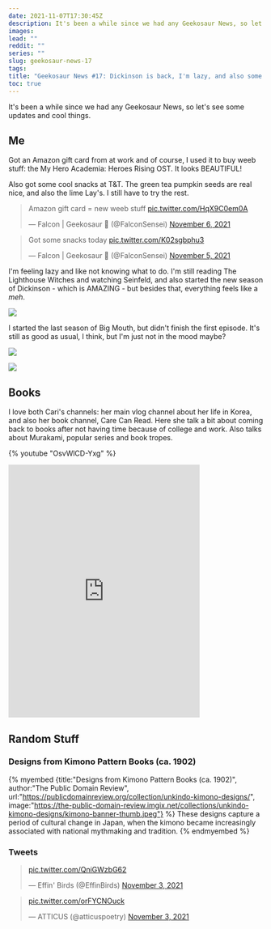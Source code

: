 ```yaml
---
date: 2021-11-07T17:30:45Z
description: It's been a while since we had any Geekosaur News, so let's see some updates and cool things.
images: 
lead: ""
reddit: ""
series: ""
slug: geekosaur-news-17
tags: 
title: "Geekosaur News #17: Dickinson is back, I'm lazy, and also some cool things"
toc: true
---
```

It's been a while since we had any Geekosaur News, so let's see some updates and cool things.

<!--more-->

## Me

Got an Amazon gift card from at work and of course, I used it to buy weeb stuff: the My Hero Academia: Heroes Rising OST. It looks BEAUTIFUL!

Also got some cool snacks at T&T. The green tea pumpkin seeds are real nice, and also the lime Lay's. I still have to try the rest.

<blockquote class="twitter-tweet"><p lang="en" dir="ltr">Amazon gift card = new weeb stuff <a href="https://t.co/HqX9C0em0A">pic.twitter.com/HqX9C0em0A</a></p>&mdash; Falcon | Geekosaur 🍥 (@FalconSensei) <a href="https://twitter.com/FalconSensei/status/1456847044304195584?ref_src=twsrc%5Etfw">November 6, 2021</a></blockquote> <script async src="https://platform.twitter.com/widgets.js" charset="utf-8"></script>

<blockquote class="twitter-tweet"><p lang="en" dir="ltr">Got some snacks today <a href="https://t.co/K02sgbphu3">pic.twitter.com/K02sgbphu3</a></p>&mdash; Falcon | Geekosaur 🍥 (@FalconSensei) <a href="https://twitter.com/FalconSensei/status/1456508143677042696?ref_src=twsrc%5Etfw">November 5, 2021</a></blockquote> <script async src="https://platform.twitter.com/widgets.js" charset="utf-8"></script>

I'm feeling lazy and like not knowing what to do. I'm still reading The Lighthouse Witches and watching Seinfeld, and also started the new season of Dickinson - which is AMAZING - but besides that, everything feels like a _meh_.

![](https://media4.giphy.com/media/qCn8beSdurE92BS6xL/giphy.gif)

I started the last season of Big Mouth, but didn't finish the first episode. It's still as good as usual, I think, but I'm just not in the mood maybe?

![](https://media0.giphy.com/media/IFUpfL1cwIFYqJW9C3/giphy.gif)

![](https://media0.giphy.com/media/pQWxYYvGFOUaF6CJVh/giphy.gif)

## Books

I love both Cari's channels: her main vlog channel about her life in Korea, and also her book channel, Care Can Read. Here she talk a bit about coming back to books after not having time because of college and work. Also talks about Murakami, popular series and book tropes.

{% youtube "OsvWlCD-Yxg" %}

<iframe src="https://ajin.la/@kai/107232985793797571/embed" class="mastodon-embed" style="max-width: 100%; border: 0" width="75%" height="500px" allowfullscreen="allowfullscreen"></iframe>

## Random Stuff

### Designs from Kimono Pattern Books (ca. 1902)

{% myembed {title:"Designs from Kimono Pattern Books (ca. 1902)", author:"The Public Domain Review", url:"https://publicdomainreview.org/collection/unkindo-kimono-designs/", image:"https://the-public-domain-review.imgix.net/collections/unkindo-kimono-designs/kimono-banner-thumb.jpeg"} %}
These designs capture a period of cultural change in Japan, when the kimono became increasingly associated with national mythmaking and tradition.
{% endmyembed %}

### Tweets

<blockquote class="twitter-tweet"><p lang="und" dir="ltr"><a href="https://t.co/QniGWzbG62">pic.twitter.com/QniGWzbG62</a></p>&mdash; Effin&#39; Birds (@EffinBirds) <a href="https://twitter.com/EffinBirds/status/1456033517205344259?ref_src=twsrc%5Etfw">November 3, 2021</a></blockquote> <script async src="https://platform.twitter.com/widgets.js" charset="utf-8"></script>

<blockquote class="twitter-tweet"><p lang="und" dir="ltr"><a href="https://t.co/orFYCNOuck">pic.twitter.com/orFYCNOuck</a></p>&mdash; ATTICUS (@atticuspoetry) <a href="https://twitter.com/atticuspoetry/status/1455793880272719873?ref_src=twsrc%5Etfw">November 3, 2021</a></blockquote> <script async src="https://platform.twitter.com/widgets.js" charset="utf-8"></script>
